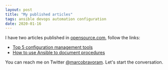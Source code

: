 ```yaml
---
layout: post
title: "My published articles"
tags: ansible devops automation configuration
date: 2020-01-16
---
```


I have two articles published in [opensource.com](https://opensource.com/), follow the links:

- [Top 5 configuration management tools](https://opensource.com/article/18/12/configuration-management-tools)
- [How to use Ansible to document procedures](https://opensource.com/article/19/4/ansible-procedures)

You can reach me on Twitter [@marcobravoram](https://twitter.com/marcobravoram). Let's start the conversation.
